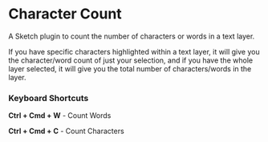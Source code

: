 # Character Count

A Sketch plugin to count the number of characters or words in a text layer.

If you have specific characters highlighted within a text layer, it will give you the character/word count of just your selection, and if you have the whole layer selected, it will give you the total number of characters/words in the layer.

### Keyboard Shortcuts

**Ctrl + Cmd + W** - Count Words

**Ctrl + Cmd + C** - Count Characters